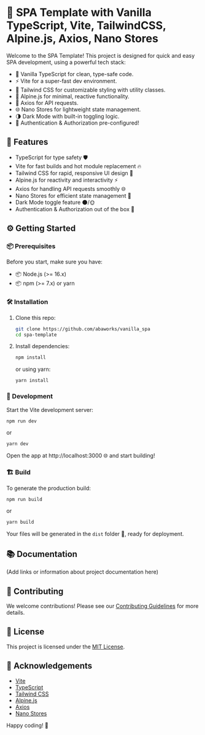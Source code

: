 # 🚀 SPA Template with Vanilla TypeScript, Vite, TailwindCSS, Alpine.js, Axios, Nano Stores

Welcome to the SPA Template! This project is designed for quick and easy SPA development, using a powerful tech stack:

- 📝 Vanilla TypeScript for clean, type-safe code.
- ⚡ Vite for a super-fast dev environment.
- 🎨 Tailwind CSS for customizable styling with utility classes.
- 🌿 Alpine.js for minimal, reactive functionality.
- 🔗 Axios for API requests.
- 🌐 Nano Stores for lightweight state management.
- 🌗 Dark Mode with built-in toggling logic.
- 🔐 Authentication & Authorization pre-configured!

## 🎯 Features

- TypeScript for type safety 🛡️
- Vite for fast builds and hot module replacement 🔥
- Tailwind CSS for rapid, responsive UI design 🎨
- Alpine.js for reactivity and interactivity ⚡
- Axios for handling API requests smoothly 🌐
- Nano Stores for efficient state management 🧠
- Dark Mode toggle feature 🌑/🌞
- Authentication & Authorization out of the box 🔑

## ⚙️ Getting Started

### 📦 Prerequisites

Before you start, make sure you have:

- 📦 Node.js (>= 16.x)
- 📦 npm (>= 7.x) or yarn

### 🛠️ Installation

1. Clone this repo:

   ```bash
   git clone https://github.com/abaworks/vanilla_spa
   cd spa-template
   ```

2. Install dependencies:

   ```bash
   npm install
   ```

   or using yarn:

   ```bash
   yarn install
   ```

### 🚀 Development

Start the Vite development server:

```bash
npm run dev
```

or

```bash
yarn dev
```

Open the app at http://localhost:3000 🌐 and start building!

### 🏗️ Build

To generate the production build:

```bash
npm run build
```

or

```bash
yarn build
```

Your files will be generated in the `dist` folder 📂, ready for deployment.

## 📚 Documentation

(Add links or information about project documentation here)

## 🤝 Contributing

We welcome contributions! Please see our [Contributing Guidelines](CONTRIBUTING.md) for more details.

## 📄 License

This project is licensed under the [MIT License](LICENSE).


## 🙏 Acknowledgements

- [Vite](https://vitejs.dev/)
- [TypeScript](https://www.typescriptlang.org/)
- [Tailwind CSS](https://tailwindcss.com/)
- [Alpine.js](https://alpinejs.dev/)
- [Axios](https://axios-http.com/)
- [Nano Stores](https://github.com/nanostores/nanostores)

Happy coding! 🎉